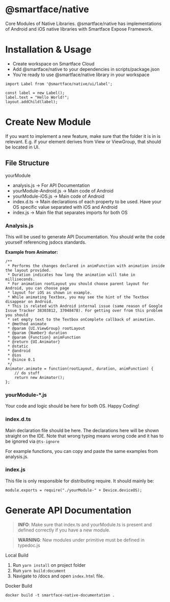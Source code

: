 # @smartface/native

Core Modules of Native Libraries. @smartface/native has implementations of Android and iOS native libraries with Smartface Expose Framework.

# Installation & Usage

- Create workspace on Smartface Cloud
- Add @smartface/native to your dependencies in scripts/package.json
- You're ready to use @smartface/native library in your workspace

```
import Label from '@smartface/native/ui/label';

const label = new Label();
label.text = "Hello World!";
layout.addChild(label);
```

# Create New Module

If you want to implement a new feature, make sure that the folder it is in is relevant.
E.g. if your element derives from View or ViewGroup, that should be located in UI.

## File Structure

yourModule

- analysis.js -> For API Documentation
- yourModule-Android.js -> Main code of Android
- yourModule-iOS.js -> Main code of Android
- index.d.ts -> Main declarations of each property to be used. Have your OS specific value separated with iOS and Android
- index.js -> Main file that separates imports for both OS

### Analysis.js

This will be used to generate API Documentation. You should write the code yourself referencing jsdocs standards.

**Example from Animator:**

```
/**
 * Performs the changes declared in animFunction with animation inside the layout provided.
 * Duration indicates how long the animation will take in milliseconds.
 * For animation rootLayout you should choose parent layout for Android, you can choose page
 * layout for iOS as shown in example.
 * While animating Textbox, you may see the hint of the Textbox disappear on Android.
 * This is related with Android internal issue (same reason of Google Issue Tracker 38303812, 37048478). For getting over from this problem you should
 * set empty text to the Textbox onComplete callback of animation.
 * @method animate
 * @param {UI.ViewGroup} rootLayout
 * @param {Number} duration
 * @param {Function} animFunction
 * @return {UI.Animator}
 * @static
 * @android
 * @ios
 * @since 0.1
 */
Animator.animate = function(rootLayout, duration, animFunction) {
    // do stuff
    return new Animator();
};
```

### yourModule-\*.js

Your code and logic should be here for both OS. Happy Coding!

### index.d.ts

Main declaration file should be here. The declarations here will be shown straight on the IDE. Note that wrong typing means wrong code and it has to be ignored via `@ts-ignore`

For example functions, you can copy and paste the same examples from analysis.js.

### index.js

This file is only responsible for distributing require. It should mainly be:

```
module.exports = require("./yourModule-" + Device.deviceOS);
```

# Generate API Documentation

> **INFO**: Make sure that index.ts and yourModule.ts is present and defined correctly if you have a new module.

> **WARNING**: New modules under primitive must be defined in typedoc.js

Local Build

1. Run `yarn install` on project folder
2. Run `yarn build:document`
3. Navigate to /docs and open `index.html` file.

Docker Build

`docker build -t smartface-native-documentation .`

